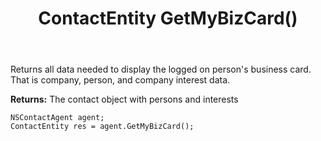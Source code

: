 ﻿---
uid: crmscript_ref_NSContactAgent_GetMyBizCard
title: ContactEntity GetMyBizCard()
intellisense: NSContactAgent.GetMyBizCard
keywords: NSContactAgent, GetMyBizCard
so.topic: reference
---

Returns all data needed to display the logged on person's business card. That is company, person, and company interest data.


**Returns:** The contact object with persons and interests

```crmscript
NSContactAgent agent;
ContactEntity res = agent.GetMyBizCard();
```

